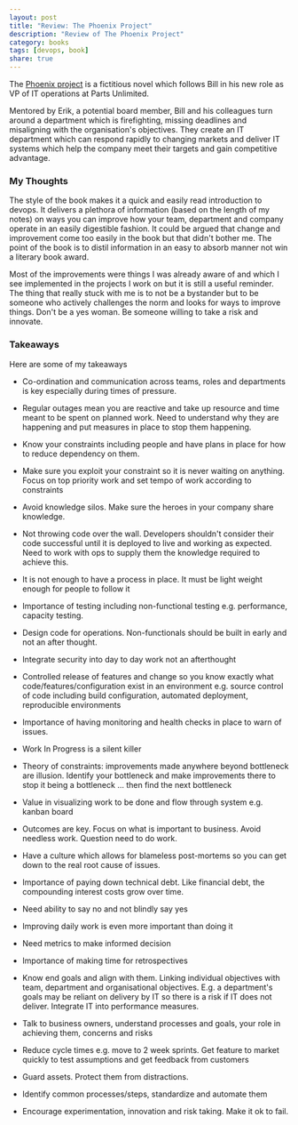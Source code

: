 ```yaml
---
layout: post
title: "Review: The Phoenix Project"
description: "Review of The Phoenix Project"
category: books
tags: [devops, book]
share: true
---
```


The [Phoenix project](http://www.amazon.co.uk/The-Phoenix-Project-Helping-Business-ebook/dp/B00AZRBLHO) is a fictitious novel which follows Bill in his new role as VP of IT operations at Parts Unlimited. 

Mentored by Erik, a potential board member, Bill and his colleagues turn around a department which is firefighting, missing deadlines and misaligning with the organisation's objectives. They create an IT department which can respond rapidly to changing markets and deliver IT systems which help the company meet their targets and gain competitive advantage. ### My ThoughtsThe style of the book makes it a quick and easily read introduction to devops. It delivers a plethora of information (based on the length of my notes) on ways you can improve how your team, department and company operate in an easily digestible fashion. It could be argued that change and improvement come too easily in the book but that didn't bother me. The point of the book is to distil information in an easy to absorb manner not win a literary book award.Most of the improvements were things I was already aware of and which I see implemented in the projects I work on but it is still a useful reminder. The thing that really stuck with me is to not be a bystander but to be someone who actively challenges the norm and looks for ways to improve things. Don't be a yes woman. Be someone willing to take a risk and innovate.### TakeawaysHere are some of my takeaways* Co-ordination and communication across teams, roles and departments is key especially during times of pressure.* Regular outages mean you are reactive and take up resource and time meant to be spent on planned work. Need to understand why they are happening and put measures in place to stop them happening. * Know your constraints including people and have plans in place for how to reduce dependency on them.* Make sure you exploit your constraint  so it is never waiting on anything. Focus on top priority work and set tempo of work according to constraints* Avoid knowledge silos. Make sure the heroes in your company share knowledge.* Not throwing code over the wall. Developers shouldn't consider their code successful until it is deployed to live and working as expected. Need to work with ops to supply them the knowledge required to achieve this.* It is not enough to have a process in place. It must be light weight enough for people to follow it* Importance of testing including non-functional testing e.g. performance, capacity testing.* Design code for operations. Non-functionals should be built in early and not an after thought.* Integrate security into day to day work not an afterthought* Controlled release of features and change so you know exactly what code/features/configuration exist in an environment e.g. source control of code including build configuration, automated deployment, reproducible environments* Importance of having monitoring and health checks in place to warn of issues.* Work In Progress is a silent killer* Theory of constraints: improvements made anywhere beyond bottleneck are illusion. Identify your bottleneck and make improvements there to stop it being a bottleneck ... then find the next bottleneck* Value in visualizing work to be done and flow through system  e.g. kanban board* Outcomes are key. Focus on what is important to business. Avoid needless work. Question need to do work.* Have a culture which allows for blameless post-mortems so you can get down to the real root cause of issues.* Importance of paying down technical debt. Like financial debt, the compounding interest costs grow over time. * Need ability to say no and not blindly say yes* Improving daily work is even more important than doing it* Need metrics to make informed decision* Importance of making time for retrospectives* Know end goals and align with them. Linking individual objectives with team, department and organisational objectives. E.g. a department's goals may be reliant on delivery by IT so there is a risk if IT does not deliver. Integrate IT into performance measures.* Talk to business owners, understand processes and goals, your role in achieving them, concerns and risks* Reduce cycle times e.g. move to 2 week sprints. Get feature to market quickly to test assumptions and get feedback from customers* Guard assets. Protect them from distractions.* Identify common processes/steps, standardize and automate them* Encourage experimentation, innovation and risk taking. Make it ok to fail.
